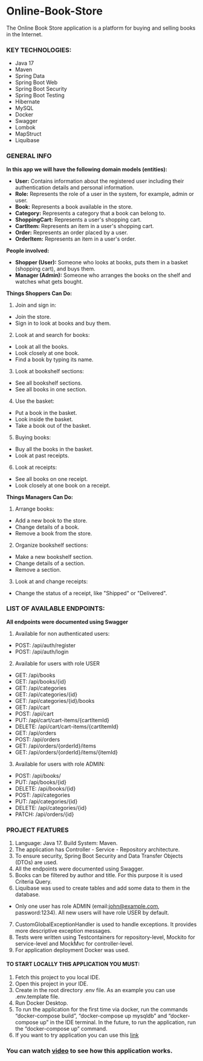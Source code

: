 # Online-Book-Store

The Online Book Store application is a platform for buying and selling books in the Internet.

### **KEY TECHNOLOGIES:**
- Java 17
- Maven
- Spring Data
- Spring Boot Web
- Spring Boot Security
- Spring Boot Testing
- Hibernate
- MySQL
- Docker
- Swagger
- Lombok
- MapStruct
- Liquibase

### **GENERAL INFO**
**In this app we will have the following domain models (entities):**
- **User:** Contains information about the registered user including their authentication details and personal information.
- **Role:** Represents the role of a user in the system, for example, admin or user.
- **Book:** Represents a book available in the store.
- **Category:** Represents a category that a book can belong to.
- **ShoppingCart:** Represents a user's shopping cart.
- **CartItem:** Represents an item in a user's shopping cart.
- **Order:** Represents an order placed by a user.
- **OrderItem:** Represents an item in a user's order.

**People involved:**
- **Shopper (User):** Someone who looks at books, puts them in a basket (shopping cart), and buys them.
- **Manager (Admin):** Someone who arranges the books on the shelf and watches what gets bought.

**Things Shoppers Can Do:**
1. Join and sign in:
- Join the store.
- Sign in to look at books and buy them.
2. Look at and search for books:
- Look at all the books.
- Look closely at one book.
- Find a book by typing its name.
3. Look at bookshelf sections:
- See all bookshelf sections.
- See all books in one section.
4. Use the basket:
- Put a book in the basket.
- Look inside the basket.
- Take a book out of the basket.
5. Buying books:
- Buy all the books in the basket.
- Look at past receipts.
6. Look at receipts:
- See all books on one receipt.
- Look closely at one book on a receipt.

**Things Managers Can Do:**
1. Arrange books:
- Add a new book to the store.
- Change details of a book.
- Remove a book from the store.
2. Organize bookshelf sections:
- Make a new bookshelf section.
- Change details of a section.
- Remove a section.
3. Look at and change receipts:
- Change the status of a receipt, like "Shipped" or "Delivered".

### **LIST OF AVAILABLE ENDPOINTS:**
**All endpoints were documented using Swagger**
1. Available for non authenticated users:
- POST: /api/auth/register
- POST: /api/auth/login

2. Available for users with role USER
- GET: /api/books
- GET: /api/books/{id}
- GET: /api/categories
- GET: /api/categories/{id}
- GET: /api/categories/{id}/books
- GET: /api/cart
- POST: /api/cart
- PUT: /api/cart/cart-items/{cartItemId}
- DELETE: /api/cart/cart-items/{cartItemId}
- GET: /api/orders
- POST: /api/orders
- GET: /api/orders/{orderId}/items
- GET: /api/orders/{orderId}/items/{itemId}

3. Available for users with role ADMIN:
- POST: /api/books/
- PUT: /api/books/{id}
- DELETE: /api/books/{id}
- POST: /api/categories
- PUT: /api/categories/{id}
- DELETE: /api/categories/{id}
- PATCH: /api/orders/{id}

### PROJECT FEATURES
1. Language: Java 17. Build System: Maven.
2. The application has Controller - Service - Repository architecture.
3. To ensure security, Spring Boot Security and Data Transfer Objects (DTOs) are used.
4. All the endpoints were documented using Swagger.
5. Books can be filtered by author and title. For this purpose it is used Criteria Query.
6. Liquibase was used to create tables and add some data to them in the database.
- Only one user has role ADMIN (email:john@example.com, password:1234). All new users will have role USER by default.
7. CustomGlobalExceptionHandler is used to handle exceptions. It provides more descriptive exception messages.
8. Tests were written using Testcontainers for repository-level, Mockito for service-level and MockMvc for controller-level.
9. For application deployment Docker was used.
####     TO START LOCALLY THIS APPLICATION YOU MUST:
1. Fetch this project to you local IDE.
2. Open this project in your IDE.
3. Create in the root directory .env file. As an example you can use .env.template file.
4. Run Docker Desktop.
5. To run the application for the first time via docker, run the commands “docker-compose build”, “docker-compose up mysqldb” and “docker-compose up” in the IDE terminal. In the future, to run the application, run the “docker-compose up” command.
6. If you want to try application you can use this [link](http://localhost:8081/swagger-ui/index.html#/)

### You can  watch [video](https://www.loom.com/share/b27188d409e74d33ab035c6c76222b08?sid=dd764008-b2b7-4b2e-bee0-056107ba6717) to see how this application works.
